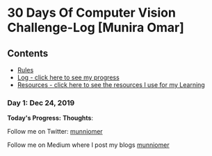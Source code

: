 # 30 Days Of Computer Vision Challenge-Log [Munira Omar]

## Contents

* [Rules](rules.md)
* [Log - click here to see my progress](log.md)
* [Resources - click here to see the resources I use for my Learning](resources.md)

### Day 1: Dec 24, 2019
**Today's Progress:** 
**Thoughts**: 



Follow me on Twitter: [munniomer](https://twitter.com/munniomer)

Follow me on Medium where I post my blogs [munniomer](https://medium.com/@munniomer)
